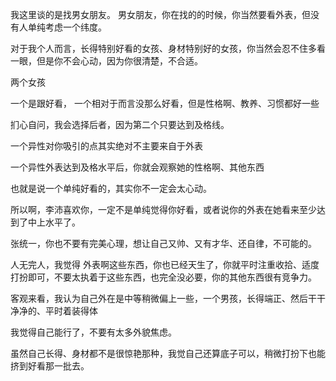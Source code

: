 我这里谈的是找男女朋友。
男女朋友，你在找的的时候，你当然要看外表，但没有人单纯考虑一个纬度。

对于我个人而言，长得特别好看的女孩、身材特别好的女孩，你当然会忍不住多看一眼，但是你不会心动，因为你很清楚，不合适。

两个女孩

一个是跟好看，
一个相对于而言没那么好看，但是性格啊、教养、习惯都好一些

扪心自问，我会选择后者，因为第二个只要达到及格线。

一个异性对你吸引的点其实绝对不主要来自于外表

一个异性外表达到及格水平后，你就会观察她的性格啊、其他东西

也就是说一个单纯好看的，其实你不一定会太心动。

所以啊，李沛喜欢你，一定不是单纯觉得你好看，或者说你的外表在她看来至少达到了中上水平了。

张统一，你也不要有完美心理，想让自己又帅、又有才华、还自律，不可能的。


人无完人，我觉得 外表啊这些东西，你也已经天生了，你就平时注重收拾、适度打扮即可，不要太执着于这些东西，也完全没必要，你的其他东西很有竞争力。

客观来看，我认为自己外在是中等稍微偏上一些，一个男孩，长得端正、然后干干净净的、平时着装得体

我觉得自己能行了，不要有太多外貌焦虑。

虽然自己长得、身材都不是很惊艳那种，我觉自己还算底子可以，稍微打扮下也能挤到好看那一批去。



